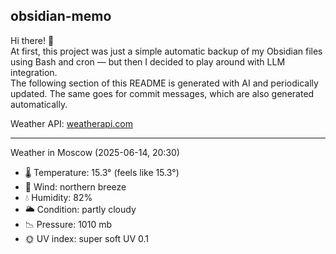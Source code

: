 ## obsidian-memo

Hi there! 👋 \
At first, this project was just a simple automatic backup of my Obsidian files using Bash and cron — but then I decided to play around with LLM integration. \
The following section of this README is generated with AI and periodically updated. The same goes for commit messages, which are also generated automatically.

Weather API: [weatherapi.com](https://www.weatherapi.com/)

---

Weather in Moscow (2025-06-14, 20:30)

- 🌡️ Temperature: 15.3° (feels like 15.3°)
- 💨 Wind: northern breeze
- 💧 Humidity: 82%
- 🌥️ Condition: partly cloudy 
- 📉 Pressure: 1010 mb
- 🌞 UV index: super soft UV 0.1
